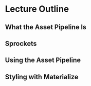 # Lecture Outline

## What the Asset Pipeline Is

## Sprockets

## Using the Asset Pipeline

## Styling with Materialize
